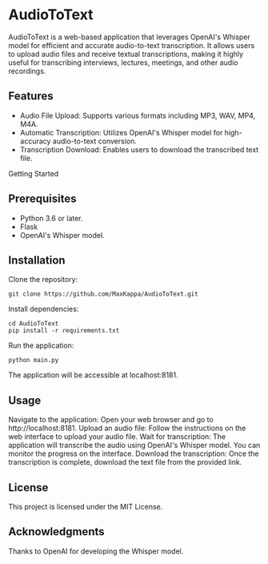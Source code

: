 # AudioToText

AudioToText is a web-based application that leverages OpenAI's Whisper model for efficient and accurate audio-to-text transcription. It allows users to upload audio files and receive textual transcriptions, making it highly useful for transcribing interviews, lectures, meetings, and other audio recordings.

## Features
- Audio File Upload: Supports various formats including MP3, WAV, MP4, M4A.
- Automatic Transcription: Utilizes OpenAI's Whisper model for high-accuracy audio-to-text conversion.
- Transcription Download: Enables users to download the transcribed text file.

Getting Started
## Prerequisites
- Python 3.6 or later.
- Flask
- OpenAI's Whisper model.

## Installation
Clone the repository:
```
git clone https://github.com/MaxKappa/AudioToText.git
```
Install dependencies:
```
cd AudioToText
pip install -r requirements.txt
```

Run the application:
```
python main.py
```

The application will be accessible at localhost:8181.

## Usage
Navigate to the application: Open your web browser and go to http://localhost:8181.
Upload an audio file: Follow the instructions on the web interface to upload your audio file.
Wait for transcription: The application will transcribe the audio using OpenAI's Whisper model. You can monitor the progress on the interface.
Download the transcription: Once the transcription is complete, download the text file from the provided link.

## License
This project is licensed under the MIT License.

## Acknowledgments
Thanks to OpenAI for developing the Whisper model.

